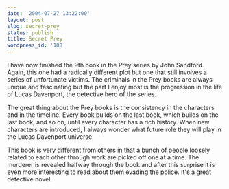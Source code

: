 ```yaml
---
date: '2004-07-27 13:22:00'
layout: post
slug: secret-prey
status: publish
title: Secret Prey
wordpress_id: '188'
---
```


I have now finished the 9th book in the Prey series by John Sandford. Again, this one had a radically different plot but one that still involves a series of unfortunate victims. The criminals in the Prey books are always unique and fascinating but the part I enjoy most is the progression in the life of Lucas Davenport, the detective hero of the series.  

  

The great thing about the Prey books is the consistency in the characters and in the timeline. Every book builds on the last book, which builds on the last book, and so on, until every character has a rich history. When new characters are introduced, I always wonder what future role they will play in the Lucas Davenport universe.  

  

This book is very different from others in that a bunch of people loosely related to each other through work are picked off one at a time. The murderer is revealed halfway through the book and after this surprise it is even more interesting to read about them evading the police. It's a great detective novel.

